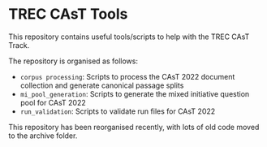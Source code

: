 # TREC CAsT Tools

This repository contains useful tools/scripts to help with the TREC CAsT Track.

The repository is organised as follows:

- `corpus processing`: Scripts to process the CAsT 2022 document collection and generate canonical passage splits
- `mi_pool_generation`: Scripts to generate the mixed initiative question pool for CAsT 2022
- `run_validation`: Scripts to validate run files for CAsT 2022

This repository has been reorganised recently, with lots of old code moved to the archive folder. 